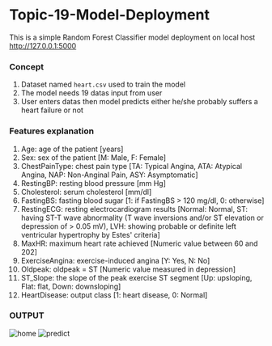 # Topic-19-Model-Deployment

This is a simple Random Forest Classifier model deployment on local host http://127.0.0.1:5000

### Concept 
1. Dataset named `heart.csv` used to train the model 
2. The model needs 19 datas input from user 
3. User enters datas then model predicts either he/she probably suffers a heart failure or not

### Features explanation 
1. Age: age of the patient [years]
2. Sex: sex of the patient [M: Male, F: Female]
3. ChestPainType: chest pain type [TA: Typical Angina, ATA: Atypical Angina, NAP: Non-Anginal Pain, ASY: Asymptomatic]
4. RestingBP: resting blood pressure [mm Hg]
5. Cholesterol: serum cholesterol [mm/dl]
6. FastingBS: fasting blood sugar [1: if FastingBS > 120 mg/dl, 0: otherwise]
7. RestingECG: resting electrocardiogram results [Normal: Normal, ST: having ST-T wave abnormality (T wave inversions and/or ST elevation or depression of > 0.05 mV), LVH: showing probable or definite left ventricular hypertrophy by Estes' criteria]
8. MaxHR: maximum heart rate achieved [Numeric value between 60 and 202]
9. ExerciseAngina: exercise-induced angina [Y: Yes, N: No]
10. Oldpeak: oldpeak = ST [Numeric value measured in depression]
11. ST_Slope: the slope of the peak exercise ST segment [Up: upsloping, Flat: flat, Down: downsloping]
12. HeartDisease: output class [1: heart disease, 0: Normal]


### OUTPUT 
![home](https://user-images.githubusercontent.com/101930615/204236922-14b2ab10-b8f6-40d4-9d7f-453ff28b1c05.png)
![predict](https://user-images.githubusercontent.com/101930615/204237402-b9270b78-ce1d-418e-ac1f-c08a2044e851.png)
